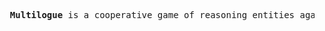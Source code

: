 <pre>
  <b>Multilogue</b> is a cooperative game of reasoning entities against their own ignorance, confusion and misunderstanding.
</pre>
